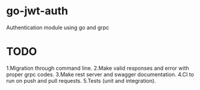 # go-jwt-auth
Authentication module using go and grpc


# TODO
1.Migration through command line.
2.Make valid responses and error with proper grpc codes.
3.Make rest server and swagger documentation.
4.CI to run on push and pull requests.
5.Tests (unit and integration).